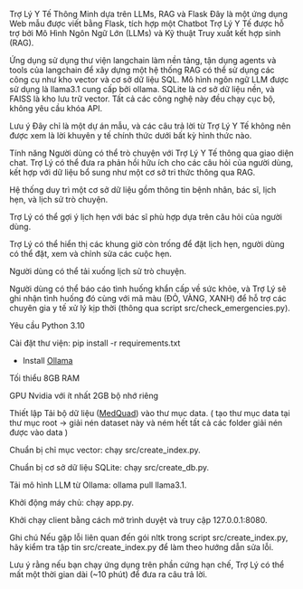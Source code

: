 Trợ Lý Y Tế Thông Minh dựa trên LLMs, RAG và Flask
Đây là một ứng dụng Web mẫu được viết bằng Flask,
tích hợp một Chatbot Trợ Lý Y Tế được hỗ trợ bởi
Mô Hình Ngôn Ngữ Lớn (LLMs) và Kỹ thuật Truy xuất kết hợp sinh (RAG).

Ứng dụng sử dụng thư viện langchain làm nền tảng, tận dụng agents và tools
của langchain để xây dựng một hệ thống RAG có thể sử dụng các công cụ như kho vector và cơ sở dữ liệu SQL.
Mô hình ngôn ngữ LLM được sử dụng là llama3.1 cung cấp bởi ollama. SQLite là cơ sở dữ liệu nền,
và FAISS là kho lưu trữ vector.
Tất cả các công nghệ này đều chạy cục bộ, không yêu cầu khóa API.

Lưu ý
Đây chỉ là một dự án mẫu, và các câu trả lời từ Trợ Lý Y Tế
không nên được xem là lời khuyên y tế chính thức dưới bất kỳ hình thức nào.

Tính năng
Người dùng có thể trò chuyện với Trợ Lý Y Tế thông qua giao diện chat.
Trợ Lý có thể đưa ra phản hồi hữu ích cho các câu hỏi của người dùng,
kết hợp với dữ liệu bổ sung như một cơ sở tri thức thông qua RAG.

Hệ thống duy trì một cơ sở dữ liệu gồm thông tin bệnh nhân, bác sĩ, lịch hẹn, và lịch sử trò chuyện.

Trợ Lý có thể gợi ý lịch hẹn với bác sĩ phù hợp dựa trên câu hỏi của người dùng.

Trợ Lý có thể hiển thị các khung giờ còn trống để đặt lịch hẹn,
người dùng có thể đặt, xem và chỉnh sửa các cuộc hẹn.

Người dùng có thể tải xuống lịch sử trò chuyện.

Người dùng có thể báo cáo tình huống khẩn cấp về sức khỏe,
và Trợ Lý sẽ ghi nhận tình huống đó cùng với mã màu (ĐỎ, VÀNG, XANH)
để hỗ trợ các chuyên gia y tế xử lý kịp thời (thông qua script src/check_emergencies.py).

Yêu cầu
Python 3.10

Cài đặt thư viện: pip install -r requirements.txt

- Install [Ollama](https://ollama.com/download)

Tối thiểu 8GB RAM

GPU Nvidia với ít nhất 2GB bộ nhớ riêng

Thiết lập
Tải bộ dữ liệu ([MedQuad]([https://github.com/abachaa/MedQuAD](https://drive.google.com/drive/folders/1-96u0Wu1yfiJD-hwZ1T3_CmII0vFav69?fbclid=IwY2xjawIVfIFleHRuA2FlbQIxMAABHb4zN6TT1g2LWohYzFuUUK_I3WihZlHAytvYYosqCYq0kA3Or00h5902wA_aem_CK_LVlFk1NRjQ08hZNwXJg))) vào thư mục data. ( tạo thư mục data tại thư mục root -> giải nén dataset này và ném hết tất cả các folder giải nén được vào data ) 

Chuẩn bị chỉ mục vector: chạy src/create_index.py.

Chuẩn bị cơ sở dữ liệu SQLite: chạy src/create_db.py.

Tải mô hình LLM từ Ollama: ollama pull llama3.1.

Khởi động máy chủ: chạy app.py.

Khởi chạy client bằng cách mở trình duyệt và truy cập 127.0.0.1:8080.

Ghi chú
Nếu gặp lỗi liên quan đến gói nltk trong script src/create_index.py,
hãy kiểm tra tập tin src/create_index.py để làm theo hướng dẫn sửa lỗi.

Lưu ý rằng nếu bạn chạy ứng dụng trên phần cứng hạn chế,
Trợ Lý có thể mất một thời gian dài (~10 phút) để đưa ra câu trả lời.
